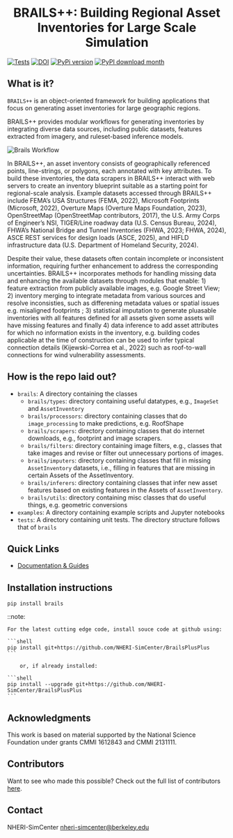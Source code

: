 <h1 style="text-align: center;">BRAILS++: Building Regional Asset Inventories for Large Scale Simulation</h1>

[![Tests](https://github.com/NHERI-SimCenter/BrailsPlusPlus/actions/workflows/tests.yml/badge.svg)](https://github.com/NHERI-SimCenter/BrailsPlusPlus/actions/workflows/tests.yml/badge.svg)
[![DOI](https://zenodo.org/badge/184673734.svg)](https://zenodo.org/badge/latestdoi/184673734)
[![PyPi version](https://badgen.net/pypi/v/BRAILS/)](https://pypi.org/project/BRAILS/)
[![PyPI download month](https://img.shields.io/pypi/dm/BRAILS.svg)](https://pypi.python.org/pypi/BRAILS/)

## What is it?

```BRAILS++``` is an object-oriented framework for building applications that focus on generating asset inventories for large geographic regions.


 BRAILS++ provides modular workflows for generating inventories by integrating diverse data sources, including public datasets, features extracted from imagery, and ruleset-based inference models.

![Brails Workflow](docs/brailsPlusPlus.png)

In BRAILS++, an asset inventory consists of geographically referenced points, line-strings, or polygons, each annotated with key attributes. To build these inventories, the data scrapers in BRAILS++ interact with web servers to create an inventory blueprint suitable as a starting point for regional-scale analysis. Example datasets accessed through BRAILS++ include FEMA’s USA Structures (FEMA, 2022), Microsoft Footprints (Microsoft, 2022), Overture Maps (Overture Maps Foundation, 2023), OpenStreetMap (OpenStreetMap contributors, 2017), the U.S. Army Corps of Engineer’s NSI, TIGER/Line roadway data (U.S. Census Bureau, 2024), FHWA’s National Bridge and Tunnel Inventories (FHWA, 2023; FHWA, 2024), ASCE REST services for design loads (ASCE, 2025), and HIFLD infrastructure data (U.S. Department of Homeland Security, 2024).

Despite their value, these datasets often contain incomplete or inconsistent information, requiring further enhancement to address the corresponding uncertainties. BRAILS++ incorporates methods for handling missing data and enhancing the available datasets through modules that enable: 1) feature extraction from publicly available images, e.g. Google Street View; 2) inventory merging to integrate metadata from various sources and resolve inconsisties, such as differening metadata values or spatial issues e.g. misaligned footprints ; 3) statistical imputation to generate pluasable inventories with all features defined for all assets given some assets will have missing features and finally 4) data inference to add asset attributes for which no information exists in the inventory, e.g. building codes applicable at the time of construction can be used to infer typical connection details (Kijewski-Correa et al., 2022) such as roof-to-wall connections for wind vulnerability assessments.


## How is the repo laid out?

+ ```brails```: A directory containing the classes
  - ```brails/types```: directory containing useful datatypes, e.g., ```ImageSet``` and ```AssetInventory```
  - ```brails/processors```: directory containing classes that do ```image_processing``` to make predictions, e.g. RoofShape
  - ```brails/scrapers```: directory containing classes that do internet downloads, e.g., footprint and image scrapers.
  - ```brails/filters```: directory containing image filters, e.g., classes that take images and revise or filter out unnecessary portions of images.
  - ```brails/imputers```: directory containing classes that fill in missing ```AssetInventory``` datasets, i.e., filling in features that are missing in certain Assets of the AssetInventory.
  - ```brails/inferers```: directory containing classes that infer new asset features based on existing features in the Assets of ```AssetInventory```.
  - ```brails/utils```: directory containing misc classes that do useful things, e.g. geometric conversions
+ ```examples```: A directory containing example scripts and Jupyter notebooks
+ ```tests```: A directory containing unit tests. The directory structure follows that of ```brails```

## Quick Links

- [Documentation & Guides](https://nheri-simcenter.github.io/BrailsPlusPlus/)

## Installation instructions

```shell
pip install brails
```

::note:

	For the latest cutting edge code, install souce code at github using:

	```shell
	pip install git+https://github.com/NHERI-SimCenter/BrailsPlusPlus
	```

        or, if already installed:

	```shell
	pip install --upgrade git+https://github.com/NHERI-SimCenter/BrailsPlusPlus
	```




## Acknowledgments

This work is based on material supported by the National Science Foundation under grants CMMI 1612843 and CMMI 2131111.

## Contributors

Want to see who made this possible? Check out the full list of contributors [here](./contributors.md).

## Contact

NHERI-SimCenter nheri-simcenter@berkeley.edu

<!-- todo: instructions on how to lint the code, and specific subfolder or file. -->
<!-- todo: example with the test suite. -->
<!-- todo: instructions on how to run the tests -->
<!-- todo: instructions on how to check coverage -->
<!-- python -m pytest tests --cov=brails --cov-report html -->
